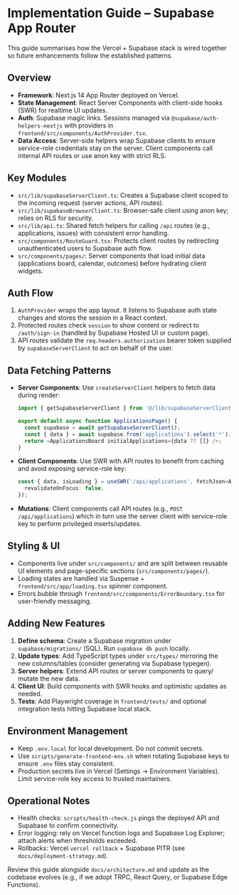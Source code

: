 # Implementation Guide – Supabase App Router

This guide summarises how the Vercel + Supabase stack is wired together so future enhancements follow the established patterns.

## Overview
- **Framework**: Next.js 14 App Router deployed on Vercel.
- **State Management**: React Server Components with client-side hooks (SWR) for realtime UI updates.
- **Auth**: Supabase magic links. Sessions managed via `@supabase/auth-helpers-nextjs` with providers in `frontend/src/components/AuthProvider.tsx`.
- **Data Access**: Server-side helpers wrap Supabase clients to ensure service-role credentials stay on the server. Client components call internal API routes or use anon key with strict RLS.

## Key Modules
- `src/lib/supabaseServerClient.ts`: Creates a Supabase client scoped to the incoming request (server actions, API routes).
- `src/lib/supabaseBrowserClient.ts`: Browser-safe client using anon key; relies on RLS for security.
- `src/lib/api.ts`: Shared fetch helpers for calling `/api` routes (e.g., applications, issues) with consistent error handling.
- `src/components/RouteGuard.tsx`: Protects client routes by redirecting unauthenticated users to Supabase auth flow.
- `src/components/pages/`: Server components that load initial data (applications board, calendar, outcomes) before hydrating client widgets.

## Auth Flow
1. `AuthProvider` wraps the app layout. It listens to Supabase auth state changes and stores the session in a React context.
2. Protected routes check `session` to show content or redirect to `/auth/sign-in` (handled by Supabase Hosted UI or custom page).
3. API routes validate the `req.headers.authorization` bearer token supplied by `supabaseServerClient` to act on behalf of the user.

## Data Fetching Patterns
- **Server Components**: Use `createServerClient` helpers to fetch data during render:
  ```ts
  import { getSupabaseServerClient } from '@/lib/supabaseServerClient';

  export default async function ApplicationsPage() {
    const supabase = await getSupabaseServerClient();
    const { data } = await supabase.from('applications').select('*').order('submission_date', { ascending: false });
    return <ApplicationsBoard initialApplications={data ?? []} />;
  }
  ```
- **Client Components**: Use SWR with API routes to benefit from caching and avoid exposing service-role key:
  ```ts
  const { data, isLoading } = useSWR('/api/applications', fetchJson<ApplicationSummary[]>, {
    revalidateOnFocus: false,
  });
  ```
- **Mutations**: Client components call API routes (e.g., `POST /api/applications`) which in turn use the server client with service-role key to perform privileged inserts/updates.

## Styling & UI
- Components live under `src/components/` and are split between reusable UI elements and page-specific sections (`src/components/pages/`).
- Loading states are handled via Suspense + `frontend/src/app/loading.tsx` spinner component.
- Errors bubble through `frontend/src/components/ErrorBoundary.tsx` for user-friendly messaging.

## Adding New Features
1. **Define schema**: Create a Supabase migration under `supabase/migrations/` (SQL). Run `supabase db push` locally.
2. **Update types**: Add TypeScript types under `src/types/` mirroring the new columns/tables (consider generating via Supabase typegen).
3. **Server helpers**: Extend API routes or server components to query/ mutate the new data.
4. **Client UI**: Build components with SWR hooks and optimistic updates as needed.
5. **Tests**: Add Playwright coverage in `frontend/tests/` and optional integration tests hitting Supabase local stack.

## Environment Management
- Keep `.env.local` for local development. Do not commit secrets.
- Use `scripts/generate-frontend-env.sh` when rotating Supabase keys to ensure `.env` files stay consistent.
- Production secrets live in Vercel (Settings → Environment Variables). Limit service-role key access to trusted maintainers.

## Operational Notes
- Health checks: `scripts/health-check.js` pings the deployed API and Supabase to confirm connectivity.
- Error logging: rely on Vercel function logs and Supabase Log Explorer; attach alerts when thresholds exceeded.
- Rollbacks: Vercel `vercel rollback` + Supabase PITR (see `docs/deployment-strategy.md`).

Review this guide alongside `docs/architecture.md` and update as the codebase evolves (e.g., if we adopt TRPC, React Query, or Supabase Edge Functions).
